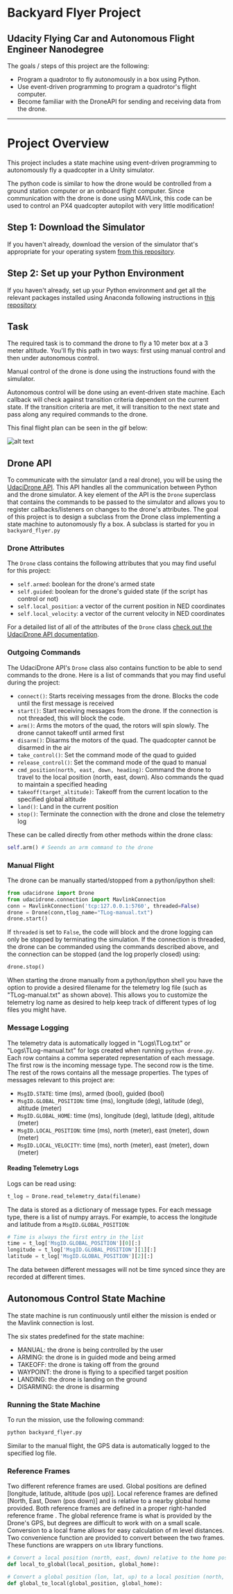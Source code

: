 
# Backyard Flyer Project
Udacity Flying Car and Autonomous Flight Engineer Nanodegree
---

The goals / steps of this project are the following:

* Program a quadrotor to fly autonomously in a box using Python.
* Use event-driven programming to program a quadrotor's flight computer.
* Become familiar with the DroneAPI for sending and receiving data from the drone.


[//]: # (Image References)

[image1]: ./images/backyard_flyer.gif "flyer"

---
# Project Overview
This project includes a state machine using event-driven programming to autonomously fly a quadcopter in a Unity simulator. 

The python code is similar to how the drone would be controlled from a ground station computer or an onboard flight computer. Since communication with the drone is done using MAVLink, this code can be used to control an PX4 quadcopter autopilot with very little modification!

## Step 1: Download the Simulator
If you haven't already, download the version of the simulator that's appropriate for your operating system [from this repository](https://github.com/udacity/FCND-Simulator-Releases/releases).

## Step 2: Set up your Python Environment
If you haven't already, set up your Python environment and get all the relevant packages installed using Anaconda following instructions in [this repository](https://github.com/udacity/FCND-Term1-Starter-Kit)

## Task
The required task is to command the drone to fly a 10 meter box at a 3 meter altitude. You'll fly this path in two ways: first using manual control and then under autonomous control.

Manual control of the drone is done using the instructions found with the simulator.

Autonomous control will be done using an event-driven state machine. Each callback will check against transition criteria dependent on the current state. If the transition criteria are met, it will transition to the next state and pass along any required commands to the drone.

This final flight plan can be seen in the gif below:

![alt text][image1]

## Drone API

To communicate with the simulator (and a real drone), you will be using the [UdaciDrone API](https://udacity.github.io/udacidrone/).  This API handles all the communication between Python and the drone simulator.  A key element of the API is the `Drone` superclass that contains the commands to be passed to the simulator and allows you to register callbacks/listeners on changes to the drone's attributes.  The goal of this project is to design a subclass from the Drone class implementing a state machine to autonomously fly a box. A subclass is started for you in `backyard_flyer.py`

### Drone Attributes

The `Drone` class contains the following attributes that you may find useful for this project:

 - `self.armed`: boolean for the drone's armed state
 - `self.guided`: boolean for the drone's guided state (if the script has control or not)
 - `self.local_position`: a vector of the current position in NED coordinates
 - `self.local_velocity`: a vector of the current velocity in NED coordinates

For a detailed list of all of the attributes of the `Drone` class [check out the UdaciDrone API documentation](https://udacity.github.io/udacidrone/).


### Outgoing Commands

The UdaciDrone API's `Drone` class also contains function to be able to send commands to the drone.  Here is a list of commands that you may find useful during the project:

 - `connect()`: Starts receiving messages from the drone. Blocks the code until the first message is received
 - `start()`: Start receiving messages from the drone. If the connection is not threaded, this will block the code.
 - `arm()`: Arms the motors of the quad, the rotors will spin slowly. The drone cannot takeoff until armed first
 - `disarm()`: Disarms the motors of the quad. The quadcopter cannot be disarmed in the air
 - `take_control()`: Set the command mode of the quad to guided
 - `release_control()`: Set the command mode of the quad to manual
 - `cmd_position(north, east, down, heading)`: Command the drone to travel to the local position (north, east, down). Also commands the quad to maintain a specified heading
 - `takeoff(target_altitude)`: Takeoff from the current location to the specified global altitude
 - `land()`: Land in the current position
 - `stop()`: Terminate the connection with the drone and close the telemetry log

These can be called directly from other methods within the drone class:

```python
self.arm() # Seends an arm command to the drone
```

### Manual Flight

The drone can be manually started/stopped from a python/ipython shell:

```python
from udacidrone import Drone
from udacidrone.connection import MavlinkConnection
conn = MavlinkConnection('tcp:127.0.0.1:5760', threaded=False)
drone = Drone(conn,tlog_name="TLog-manual.txt")
drone.start()
```

If `threaded` is set to `False`, the code will block and the drone logging can only be stopped by terminating the simulation. If the connection is threaded, the drone can be commanded using the commands described above, and the connection can be stopped (and the log properly closed) using:

```python
drone.stop()
```

When starting the drone manually from a python/ipython shell you have the option to provide a desired filename for the telemetry log file (such as "TLog-manual.txt" as shown above).  This allows you to customize the telemetry log name as desired to help keep track of different types of log files you might have. 

### Message Logging

The telemetry data is automatically logged in "Logs\TLog.txt" or "Logs\TLog-manual.txt" for logs created when running `python drone.py`. Each row contains a comma seperated representation of each message. The first row is the incoming message type. The second row is the time. The rest of the rows contains all the message properties. The types of messages relevant to this project are:

* `MsgID.STATE`: time (ms), armed (bool), guided (bool)
* `MsgID.GLOBAL_POSITION`: time (ms), longitude (deg), latitude (deg), altitude (meter)
* `MsgID.GLOBAL_HOME`: time (ms), longitude (deg), latitude (deg), altitude (meter)
* `MsgID.LOCAL_POSITION`: time (ms), north (meter), east (meter), down (meter)
* `MsgID.LOCAL_VELOCITY`: time (ms), north (meter), east (meter), down (meter) 


#### Reading Telemetry Logs

Logs can be read using:

```python
t_log = Drone.read_telemetry_data(filename)
```

The data is stored as a dictionary of message types. For each message type, there is a list of numpy arrays. For example, to access the longitude and latitude from a `MsgID.GLOBAL_POSITION`:

```python
# Time is always the first entry in the list
time = t_log['MsgID.GLOBAL_POSITION'][0][:]
longitude = t_log['MsgID.GLOBAL_POSITION'][1][:]
latitude = t_log['MsgID.GLOBAL_POSITION'][2][:]
```

The data between different messages will not be time synced since they are recorded at different times.


## Autonomous Control State Machine

The state machine is run continuously until either the mission is ended or the Mavlink connection is lost.

The six states predefined for the state machine:

* MANUAL: the drone is being controlled by the user
* ARMING: the drone is in guided mode and being armed
* TAKEOFF: the drone is taking off from the ground
* WAYPOINT: the drone is flying to a specified target position
* LANDING: the drone is landing on the ground
* DISARMING: the drone is disarming
    

### Running the State Machine

To run the mission, use the following command:

```sh
python backyard_flyer.py
```

Similar to the manual flight, the GPS data is automatically logged to the specified log file.


### Reference Frames

Two different reference frames are used. Global positions are defined [longitude, latitude, altitude (pos up)]. Local reference frames are defined [North, East, Down (pos down)] and is relative to a nearby global home provided. Both reference frames are defined in a proper right-handed reference frame . The global reference frame is what is provided by the Drone's GPS, but degrees are difficult to work with on a small scale. Conversion to a local frame allows for easy calculation of m level distances. Two convenience function are provided to convert between the two frames. These functions are wrappers on `utm` library functions.

```python
# Convert a local position (north, east, down) relative to the home position to a global position (lon, lat, up)
def local_to_global(local_position, global_home):

# Convert a global position (lon, lat, up) to a local position (north, east, down) relative to the home position
def global_to_local(global_position, global_home):
```

